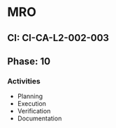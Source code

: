 # MRO

## CI: CI-CA-L2-002-003
## Phase: 10

### Activities
- Planning
- Execution
- Verification
- Documentation
